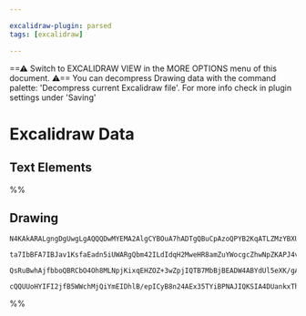 ```yaml
---

excalidraw-plugin: parsed
tags: [excalidraw]

---
```

==⚠  Switch to EXCALIDRAW VIEW in the MORE OPTIONS menu of this document. ⚠== You can decompress Drawing data with the command palette: 'Decompress current Excalidraw file'. For more info check in plugin settings under 'Saving'


# Excalidraw Data
## Text Elements
%%
## Drawing
```compressed-json
N4KAkARALgngDgUwgLgAQQQDwMYEMA2AlgCYBOuA7hADTgQBuCpAzoQPYB2KqATLZMzYBXUtiRoIACyhQ4zZAHoFAc0JRJQgEYA6bGwC2CgF7N6hbEcK4OCtptbErHALRY8RMpWdx8Q1TdIEfARcZgRmBShcZQUebQA2bQB2GjoghH0EDihmbgBtAF1+CFw4OABlKKhxVFAwSHUMmohiXFIAa1T6hkIECgAhXGx25VJhDmIAYTZ8NlJuCABiADNV

ta7IbBFA7IBJav1KsfaEadn5iUWARgQbm42ILdIdqH2MweHR8amZuYWocgcZhwNpZKAPJ4vN76ABihHw+EqMGCC0EHgh2zB0KObBOAHUSOpuHxwJtMXsDjiTkiURI0SQMc8sQcAErCZSSDjhXJoK78MlMikZADyIOwahg3CuAAZpfzHuTXgcYZwoDDcPp4ZK0ABWeWQ5kZFXZcqEIw1Hhy0kKwVKjIAFSwUAAgkRlFwJMFluD9YrsVFSC7nmwKJI

QsRuBwhAjfbboQBRCbO4Oh8MLNpjKixqEHZOZ+3wZpjIQTB7MbBjBEADW4ABYdUl5eXK/gAJp1pLS7R661GNgGbh1br0AhCGpXUkAX2zhv0bJLxC5zB56GLpfloxIpvNxKt3U3xEqCDg3B7+9IJAAsmxiAhE7hNMEI2hlgQwhuLz9zoPSZB+jNn1XZRNFwAAKHgrkbXhIOoaCoK7HUAEoNkgFkEGUaM2gWUhgLAngAGY5V4QjYIIoiEOQqcZxNAF

cQQUUoHYIFI2jfB5WWchMjQiYmEIDhlB/epICyB8n24AEx35TYiBPNAJIQKSIA4DUankxThCgIguXE0gxyo607AAKwQbAcnKZS4GvW970fBBANffB32tIZGMYe1+3wQTulgRBUXSUymJQhVmCgAwC18tAoxjX8IFmYY7O4BynKE2LQhdAK3I8liESncBpzoZZ4XCQdJxAScgA===
```
%%